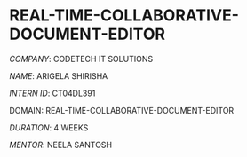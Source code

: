 # REAL-TIME-COLLABORATIVE-DOCUMENT-EDITOR

*COMPANY*: CODETECH IT SOLUTIONS

*NAME*: ARIGELA SHIRISHA

*INTERN ID*: CT04DL391

DOMAIN: REAL-TIME-COLLABORATIVE-DOCUMENT-EDITOR 

*DURATION*: 4 WEEKS

*MENTOR*: NEELA SANTOSH
